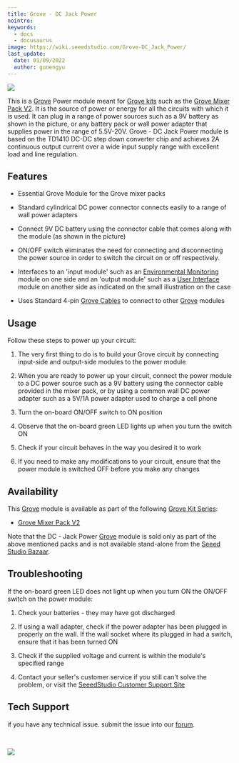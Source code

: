 ```yaml
---
title: Grove - DC Jack Power
nointro:
keywords:
  - docs
  - docusaurus
image: https://wiki.seeedstudio.com/Grove-DC_Jack_Power/
last_update:
  date: 01/09/2022
  author: gunengyu
---
```

![](https://files.seeedstudio.com/wiki/Grove-DC_Jack_Power/img/Power_photo1.jpg)

This is a [Grove](/Grove "Grove") Power module meant for [Grove kits](/Grove_System/#grove-starter-kit "GROVE System") such as the [Grove Mixer Pack V2](/Grove-Mixer_Pack_V2 "GROVE MIXER PACK V2"). It is the source of power or energy for all the circuits with which it is used. It can plug in a range of power sources such as a 9V battery as shown in the picture, or any battery pack or wall power adapter that supplies power in the range of 5.5V-20V. Grove - DC Jack Power module is based on the TD1410 DC-DC step down converter chip and achieves 2A continuous output current over a wide input supply range with excellent load and line regulation.

## Features

* Essential Grove Module for the Grove mixer packs

* Standard cylindrical DC power connector connects easily to a range of wall power adapters

* Connect 9V DC battery using the connector cable that comes along with the module (as shown in the picture)

* ON/OFF switch eliminates the need for connecting and disconnecting the power source in order to switch the circuit on or off respectively.

* Interfaces to an 'input module' such as an [Environmental Monitoring](/Grove_System/#grove-for-environment "GROVE System") module on one side and an 'output module' such as a [User Interface](/Grove_System/#interface-of-grove-modules "GROVE System") module on another side as indicated on the small illustration on the case

* Uses Standard 4-pin [Grove Cables](/Grove_System/#grove-cables "GROVE System") to connect to other [Grove](/Grove "Grove") modules

## Usage

Follow these steps to power up your circuit:

1. The very first thing to do is to build your Grove circuit by connecting input-side and output-side modules to the power module

2. When you are ready to power up your circuit, connect the power module to a DC power source such as a 9V battery using the connector cable provided in the mixer pack, or by using a common wall DC power adapter such as a 5V/1A power adapter used to charge a cell phone

3. Turn the on-board ON/OFF switch to ON position

4. Observe that the on-board green LED lights up when you turn the switch ON

5. Check if your circuit behaves in the way you desired it to work

6. If you need to make any modifications to your circuit, ensure that the power module is switched OFF before you make any changes

## Availability

This [Grove](/Grove "Grove") module is available as part of the following [Grove Kit Series](/Grove_System/#grove-starter-kit "GROVE System"):

* [Grove Mixer Pack V2](/Grove-Mixer_Pack_V2 "GROVE MIXER PACK V2")

Note that the DC - Jack Power [Grove](/Grove "Grove") module is sold only as part of the above mentioned packs and is not available stand-alone from the [Seeed Studio Bazaar](https://www.seeedstudio.com/depot/).

## Troubleshooting

<dl><dt>If the on-board green LED does not light up when you turn ON the ON/OFF switch on the power module:
</dt></dl>

1. Check your batteries - they may have got discharged

2. If using a wall adapter, check if the power adapter has been plugged in properly on the wall. If the wall socket where its plugged in had a switch, ensure that it has been turned ON

3. Check if the supplied voltage and current is within the module's specified range

4. Contact your seller's customer service if you still can't solve the problem, or visit the [SeeedStudio Customer Support Site](http://support.seeedstudio.com/)

## Tech Support

 if you have any technical issue.  submit the issue into our [forum](http://forum.seeedstudio.com/).

<div>
  <br /><p style={{textAlign: 'center'}}><a href="https://www.seeedstudio.com/act-4.html?utm_source=wiki&utm_medium=wikibanner&utm_campaign=newproducts" target="_blank"><img src="https://files.seeedstudio.com/wiki/Wiki_Banner/new_product.jpg" /></a></p>
</div>
